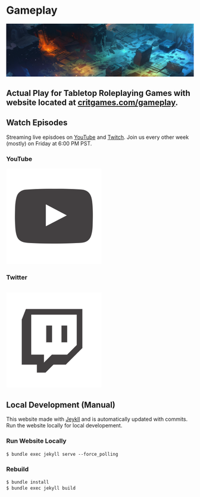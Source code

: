# Gameplay
![Streaming Gameplay](https://github.com/critgames/gameplay/blob/main/assets/images/headers/dungeon.webp?raw=true)

Actual Play for Tabletop Roleplaying Games with website located at [critgames.com/gameplay](https://critgames.com/gameplay).
---

## Watch Episodes
Streaming live episdoes on [YouTube](http://youtube.critgames.com) and [Twitch](http://twitch.critgames.com). Join us every other week (mostly) on Friday at 6:00 PM PST.

### YouTube
[<img alt="YouTube" height="256px" width="256px" src="assets/images/youtube.webp" />](https://www.youtube.com/@CritGamesllc)

### Twitter
[<img alt="Twitter" height="256px" width="256px" src="assets/images/twitter.webp" />](https://www.twitch.tv/critgamesllc)
---

## Local Development (Manual)
This website made with [Jeykll](https://jekyllrb.com/) and is automatically updated with commits. Run the website locally for local developement.

### Run Website Locally
```
$ bundle exec jekyll serve --force_polling
```

### Rebuild
```
$ bundle install
$ bundle exec jekyll build
```
